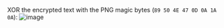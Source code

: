 XOR the encrypted text with the PNG magic bytes (`89 50 4E 47 0D 0A 1A 0A`):
![image](https://github.com/RJCyber1/VishwaCTF-2024-Writeups/assets/86359182/f4acff5b-b0ff-4c87-b214-81f7c54c358d)
